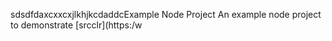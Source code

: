 sdsdfdaxcxxcxjlkhjkcdaddcExample Node Project
An example node project to demonstrate [srcclr](https:/w

